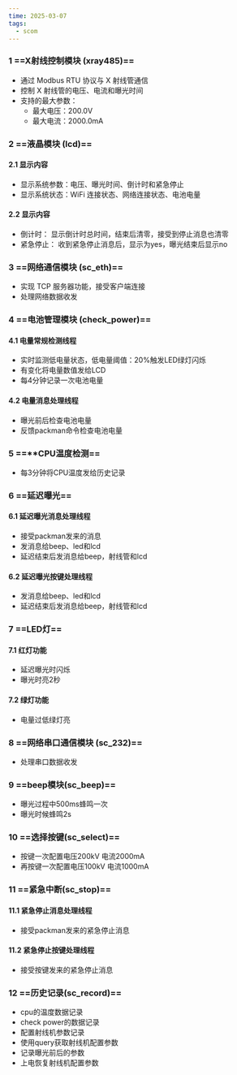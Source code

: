 ```yaml
---
time: 2025-03-07
tags:
  - scom
---
```


### 1 ==X射线控制模块 (xray485)==
- 通过 Modbus RTU 协议与 X 射线管通信
- 控制 X 射线管的电压、电流和曝光时间
- 支持的最大参数：
  - 最大电压：200.0V
  - 最大电流：2000.0mA

### 2 ==液晶模块 (lcd)==
#### 2.1 显示内容
- 显示系统参数：电压、曝光时间、倒计时和紧急停止
- 显示系统状态：WiFi 连接状态、网络连接状态、电池电量

#### 2.2 显示内容
- 倒计时：
显示倒计时总时间，结束后清零，接受到停止消息也清零
- 紧急停止：
收到紧急停止消息后，显示为yes，曝光结束后显示no

### 3 ==网络通信模块 (sc_eth)==
- 实现 TCP 服务器功能，接受客户端连接
- 处理网络数据收发

### 4 ==电池管理模块 (check_power)==
#### 4.1 电量常规检测线程
- 实时监测低电量状态，低电量阈值：20%触发LED绿灯闪烁
- 有变化将电量数值发给LCD
- 每4分钟记录一次电池电量

#### 4.2 电量消息处理线程
- 曝光前后检查电池电量
- 反馈packman命令检查电池电量

### 5 ==**CPU温度检测==
- 每3分钟将CPU温度发给历史记录

### 6 ==延迟曝光==
#### 6.1 延迟曝光消息处理线程
- 接受packman发来的消息
- 发消息给beep、led和lcd
- 延迟结束后发消息给beep，射线管和lcd

#### 6.2 延迟曝光按键处理线程
- 发消息给beep、led和lcd
- 延迟结束后发消息给beep，射线管和lcd

### 7 ==LED灯==
#### 7.1 红灯功能
- 延迟曝光时闪烁
- 曝光时亮2秒
#### 7.2 绿灯功能
- 电量过低绿灯亮

### 8 ==网络串口通信模块 (sc_232)==
- 处理串口数据收发

### 9 ==beep模块(sc_beep)==
- 曝光过程中500ms蜂鸣一次
- 曝光时候蜂鸣2s

### 10 ==选择按键(sc_select)==
- 按键一次配置电压200kV 电流2000mA
- 再按键一次配置电压100kV 电流1000mA

### 11 ==紧急中断(sc_stop)==
#### 11.1 紧急停止消息处理线程
- 接受packman发来的紧急停止消息
#### 11.2 紧急停止按键处理线程
- 接受按键发来的紧急停止消息

### 12 ==历史记录(sc_record)==
- cpu的温度数据记录
- check power的数据记录
- 配置射线机参数记录
- 使用query获取射线机配置参数
- 记录曝光前后的参数
- 上电恢复射线机配置参数

